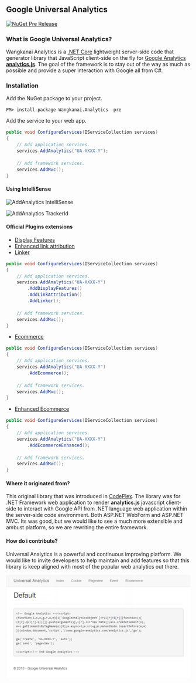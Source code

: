 ## Google Universal Analytics

[![NuGet Pre Release](https://img.shields.io/nuget/vpre/Wangkanai.Universal.svg?maxAge=3600)](https://www.nuget.org/packages/Wangkanai.Universal/)

### What is Google Universal Analytics?
Wangkanai Analytics is a [.NET Core](https://dotnet.github.io/) lightweight server-side code that generator library that JavaScript client-side on the fly for [Google Analytics **analytics.js**](https://developers.google.com/analytics/devguides/collection/analyticsjs/). The goal of the framework is to stay out of the way as much as possible and provide a super interaction with Google all from C#.

### Installation

Add the NuGet package to your project.

```
PM> install-package Wangkanai.Analytics -pre
```

Add the service to your web app.

```csharp
public void ConfigureServices(IServiceCollection services)
{
    // Add application services.
    services.AddAnalytics("UA-XXXX-Y");

    // Add framework services.
    services.AddMvc();    
}
```

#### Using IntelliSense

![AddAnalytics IntelliSense](wiki/images/AddAnalytics-Intellisense.png)

![AddAnalytics TrackerId](wiki/images/AddAnalytics-trackerId.png)

#### Official Plugins extensions
- [Display Features](https://developers.google.com/analytics/devguides/collection/analyticsjs/display-features)
- [Enhanced link attribution](https://developers.google.com/analytics/devguides/collection/analyticsjs/enhanced-link-attribution)
- [Linker](https://developers.google.com/analytics/devguides/collection/analyticsjs/linker)
```csharp
public void ConfigureServices(IServiceCollection services)
{
    // Add application services.
    services.AddAnalytics("UA-XXXX-Y")
        .AddDisplayFeatures()
        .AddLinkAttribution()
        .AddLinker(); 

    // Add framework services.
    services.AddMvc();       
}
```
- [Ecommerce](https://developers.google.com/analytics/devguides/collection/analyticsjs/ecommerce)
```csharp
public void ConfigureServices(IServiceCollection services)
{
    // Add application services.
    services.AddAnalytics("UA-XXXX-Y")
        .AddEcommerce();        

    // Add framework services.
    services.AddMvc();
}
```
- [Enhanced Ecommerce](https://developers.google.com/analytics/devguides/collection/analyticsjs/enhanced-ecommerce)
```csharp
public void ConfigureServices(IServiceCollection services)
{
    // Add application services.
    services.AddAnalytics("UA-XXXX-Y")
        .AddEcommerceEnhanced(); 

    // Add framework services.
    services.AddMvc();       
}
```

#### Where it originated from?
This original library that was introduced in [CodePlex](https://archive.codeplex.com/?p=universalanalytics). The library was for .NET Framework web application to render **analytics.js** javascript client-side to interact with Google API from .NET language web application within the server-side code environment. Both ASP.NET WebForm and ASP.NET MVC. Its was good, but we would like to see a much more extensible and ambust platform, so we are rewriting the entire framework.

#### How do i contribute?
Universal Analytics is a powerful and continuous improving platform. We would like to invite developers to help maintain and add features so that this library is keep aligned with most of the popular web analytics out there. 


![mvc showcase](https://raw.githubusercontent.com/wangkanai/analytics/master/Analytics/wiki/Universal-Analytics-Mvc.png)
